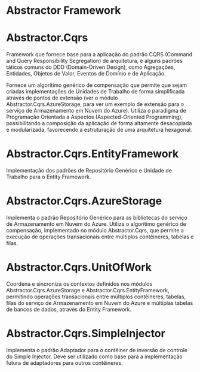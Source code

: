 # Abstractor Framework

# Abstractor.Cqrs

Framework que fornece base para a aplicação do padrão CQRS (Command and Query Responsibility Segregation) de arquitetura, e alguns padrões táticos comuns do DDD (Domain-Driven Design), como Agregações, Entidades,	Objetos de Valor, Eventos de Domínio e de Aplicação.

Fornece um algorítimo genérico de compensação que permite que sejam criadas implementações de Unidades de Trabalho de forma simplificada através de pontos de extensão (ver o módulo Abstractor.Cqrs.AzureStorage, para ver um exemplo de extensão para o serviço de Armazenamento em Nuvem do Azure). Utiliza o paradigma de Programação Orientada a Aspectos (Aspected-Oriented Programming), possibilitando a composição da aplicação de forma altamente desacoplada e modularizada, favorecendo a estruturação de uma arquitetura hexagonal.

# Abstractor.Cqrs.EntityFramework

Implementação dos padrões de Repositório Genérico e Unidade de Trabalho para o Entity Framework.
		
# Abstractor.Cqrs.AzureStorage

Implementa o padrão Repositório Genérico para as bibliotecas do serviço de Armazenamento em Nuvem do Azure. Utiliza o algorítimo genérico de compensação, implementado no módulo Abstractor.Cqrs, que permite a execução de operações transacionais entre múltiplos contêineres, tabelas e filas.
		
# Abstractor.Cqrs.UnitOfWork

Coordena e sincroniza os contextos definidos nos módulos Abstractor.Cqrs.AzureStorage e Abstractor.Cqrs.EntityFramework, permitindo operações transacionais entre múltiplos contêineres, tabelas, filas do serviço de Armazenamento em Nuvem do Azure e múltiplas tabelas de bancos de dados, através do Entity Framework.
	
# Abstractor.Cqrs.SimpleInjector

Implementa o padrão Adaptador para o contêiner de inversão de controle do Simple Injector. Deve ser utilizado como base para a implementação futura de adaptadores para outros contêineres.
